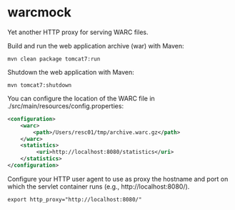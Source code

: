# warcmock
Yet another HTTP proxy for serving WARC files.

Build and run the web application archive (war) with Maven:

    mvn clean package tomcat7:run

Shutdown the web application with Maven:

    mvn tomcat7:shutdown


You can configure the location of the WARC file in ./src/main/resources/config.properties:

```xml
<configuration>
    <warc>
        <path>/Users/resc01/tmp/archive.warc.gz</path>
    </warc>
    <statistics>
         <uri>http://localhost:8080/statistics</uri>
    </statistics>
</configuration>
```

Configure your HTTP user agent to use as proxy the hostname
and port on which the servlet container runs (e.g., http://localhost:8080/).

    export http_proxy="http://localhost:8080/"
